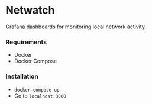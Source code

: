 # Netwatch

Grafana dashboards for monitoring local network activity.

### Requirements

- Docker
- Docker Compose

### Installation

- `docker-compose up`
- Go to `localhost:3000`
